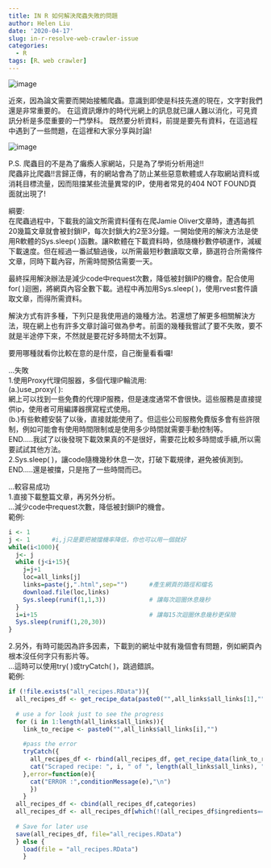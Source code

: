 ```yaml
---
title: IN R 如何解決爬蟲失敗的問題
author: Helen Liu
date: '2020-04-17'
slug: in-r-resolve-web-crawler-issue
categories:
  - R
tags: [R、web crawler]
---
```


![image](https://thumbs.dreamstime.com/z/%E7%88%AC%E8%A1%8C%E5%8A%A8%E7%89%A9%E4%BC%A0%E6%9F%93%E5%AA%92%E4%BB%8B%E5%8A%A8%E7%89%A9%E7%88%AC%E8%99%AB%E7%B1%BB%E5%AD%97%E7%AC%A6%E8%9C%A5%E8%9C%B4%E4%B9%8C%E9%BE%9F%E9%AC%A3%E9%B3%9E%E8%9C%A5%E5%92%8C%E5%8F%98%E8%89%B2%E8%9C%A5%E8%9C%B4%E5%AE%A0%E7%89%A9%E4%BE%8B%E8%AF%81%E5%A5%97%E9%B3%84%E9%B1%BCvaran-137353409.jpg)

近來，因為論文需要而開始接觸爬蟲。意識到即使是科技先進的現在，文字對我們還是非常重要的。
在這資訊爆炸的時代光網上的訊息就已讓人難以消化，可見資訊分析是多麼重要的一門學科。
既然要分析資料，前提是要先有資料，在這過程中遇到了一些問題，在這裡和大家分享與討論!

![image](https://storage.googleapis.com/support-forums-api/attachment/thread-4933947-14733031649636786814.JPG)

P.S. 爬蟲目的不是為了癱瘓人家網站，只是為了學術分析用途!!\
爬蟲非比爬蟲!!言歸正傳，有的網站會為了防止某些惡意軟體或人存取網站資料或消耗目標流量，因而阻擋某些流量異常的IP，使用者常見的404 NOT FOUND頁面就出現了!

綱要:\
在爬蟲過程中，下載我的論文所需資料僅有在爬Jamie Oliver文章時，遭遇每抓20幾篇文章就會被封鎖IP，每次封鎖大約2至3分鐘。一開始使用的解決方法是使用R軟體的Sys.sleep( )函數。讓R軟體在下載資料時，依隨機秒數停頓運作，減緩下載速度。但在經過一番試驗過後，以所需最短秒數讀取文章，篩選符合所需條件文章，同時下載內容，所需時間預估需要一天。

最終採用解決辦法是減少code中request次數，降低被封鎖IP的機會。配合使用for( )迴圈，將網頁內容全數下載。過程中再加用Sys.sleep( )，使用rvest套件讀取文章，而得所需資料。

解決方式有許多種，下列只是我使用過的幾種方法。若還想了解更多相關解決方法，現在網上也有許多文章討論可做為參考。前面的幾種我嘗試了要不失敗，要不就是半途停下來，不然就是要花好多時間太不划算。

要用哪種就看你比較在意的是什麼，自己衡量看看囉!

...失敗\
1.使用Proxy代理伺服器，多個代理IP輪流用:\
(a.)use_proxy( ):\
網上可以找到一些免費的代理IP服務，但是速度通常不會很快。這些服務是直接提供ip，使用者可用編譯器撰寫程式使用。\
(b.)有些軟體安裝了以後，直接就能使用了。但這些公司服務免費版多會有些許限制，例如可能會有使用時間限制或是使用多少時間就需要手動控制等。\
END.....我試了以後發現下載效果真的不是很好，需要花比較多時間或手續,所以需要試試其他方法。\
2.Sys.sleep( )，讓code隨機幾秒休息一次，打破下載規律，避免被偵測到。\
END.....還是被擋，只是拖了一些時間而已。

...較容易成功\
1.直接下載整篇文章，再另外分析。\
...減少code中request次數，降低被封鎖IP的機會。\
範例:
```r 
i <- 1
j <- 1      #i,j只是要把被擋機率降低，你也可以用一個就好
while(i<1000){
  j<- j
  while (j<i+15){
    j=j+1
    loc=all_links[j]
    links=paste(j,".html",sep="")      #產生網頁的路徑和檔名
    download.file(loc,links)        
    Sys.sleep(runif(1,1,3))            # 讓每次迴圈休息幾秒  
  }
  i=i+15                               # 讓每15次迴圈休息幾秒更保險
  Sys.sleep(runif(1,20,30))       
}

```
2.另外，有時可能因為許多因素，下載到的網址中就有幾個會有問題，例如網頁內根本沒任何字只有影片等。\
...這時可以使用try( )或tryCatch( )，跳過錯誤。\
範例:
```r 
if (!file.exists("all_recipes.RData")){
  all_recipes_df <- get_recipe_data(paste0("",all_links$all_links[1],"")) 
  
  # use a for look just to see the progress
  for (i in 1:length(all_links$all_links)){  
    link_to_recipe <- paste0("",all_links$all_links[i],"")
    
    #pass the error
    tryCatch({       
      all_recipes_df <- rbind(all_recipes_df, get_recipe_data(link_to_recipe))
      cat("Scraped recipe: ", i, " of ", length(all_links$all_links), "\n")
    },error=function(e){
      cat("ERROR :",conditionMessage(e),"\n")
      })
    }
  all_recipes_df <- cbind(all_recipes_df,categories)
  all_recipes_df <- all_recipes_df[which(!(all_recipes_df$ingredients=="")),]
  
  # Save for later use
  save(all_recipes_df, file="all_recipes.RData")
  } else {
    load(file = "all_recipes.RData")
    }
```
